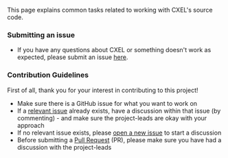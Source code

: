This page explains common tasks related to working with CXEL's source code.

### Submitting an issue
* If you have any questions about CXEL or something doesn't work as expected, please submit an issue [here](https://github.com/intuit/common-xtext-expression-language/issues).

### Contribution Guidelines
First of all, thank you for your interest in contributing to this project!

* Make sure there is a GitHub issue for what you want to work on
* If a [relevant issue](https://github.com/intuit/common-xtext-expression-language/issues) already exists, have a discussion within that issue (by commenting) - and make sure the project-leads are okay with your approach
* If no relevant issue exists, please [open a new issue](https://github.com/intuit/common-xtext-expression-language/issues) to start a discussion
* Before submitting a [Pull Request](https://help.github.com/en/github/collaborating-with-issues-and-pull-requests/about-pull-requests) (PR), please make sure you have had a discussion with the project-leads